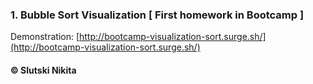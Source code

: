 ###  1. Bubble Sort Visualization [ First homework in Bootcamp ] 
Demonstration: [http://bootcamp-visualization-sort.surge.sh/](http://bootcamp-visualization-sort.surge.sh/)
#### © Slutski Nikita

